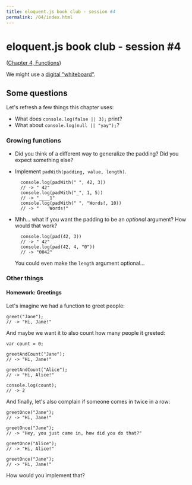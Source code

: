 ```yaml
---
title: eloquent.js book club - session #4
permalink: /04/index.html
---
```


# eloquent.js book club - session #4

([Chapter 4, Functions](http://eloquentjavascript.net/03_functions.html))

We might use a [digital "whiteboard"](http://pad.papill0n.org/p/eloquentjs?noColors=true&useMonospaceFont=true).

## Some questions

Let's refresh a few things this chapter uses:

- What does `console.log(false || 3);` print?
- What about `console.log(null || "yay");`?

### Growing functions

- Did you think of a different way to generalize the padding?  Did you expect something else?
- Implement `padWith(padding, value, length)`.

        console.log(padWith(" ", 42, 3))
        // -> " 42"
        console.log(padWith("_", 1, 5))
        // -> "____1"
        console.log(padWith(" ", "Words!, 10))
        // -> "    Words!"
- Mhh... what if you want the padding to be an *optional* argument?  How would that work?

        console.log(pad(42, 3))
        // -> " 42"
        console.log(pad(42, 4, "0"))
        // -> "0042"

    You could even make the `length` argument optional...

### Other things

#### Homework: Greetings

Let's imagine we had a function to greet people:

    greet("Jane");
    // -> "Hi, Jane!"

And maybe we want it to also count how many people it greeted:

    var count = 0;

    greetAndCount("Jane");
    // -> "Hi, Jane!"

    greetAndCount("Alice");
    // -> "Hi, Alice!"

    console.log(count);
    // -> 2

And finally, let's also complain if someone comes in twice in a row:

    greetOnce("Jane");
    // -> "Hi, Jane!"

    greetOnce("Jane");
    // -> "Hey, you just came in, how did you do that?"

    greetOnce("Alice");
    // -> "Hi, Alice!"

    greetOnce("Jane");
    // -> "Hi, Jane!"

How would you implement that?
